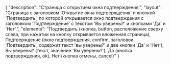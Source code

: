 {
"description": "Страница с открытием окна подтверждения.",
"layout": "Страница с заголовком 'Открытие окна подтверждения' и кнопкой 'Подтвердить', по которой открывается окно подтверждения с заголовком 'Подтверждение' с текстом 'Вы уверены?' и кнопками 'Да' и 'Нет'.",
"elements": "Подтвердить (кнопка, button, расположение сверху слева, при нажатии на кнопку открывается вложенная страница),
Подтверждение (окно подтверждения, confirm, заголовок 'Подтвердить', содержит текст 'вы уверены?' и две кнопки 'Да' и 'Нет'),
Вы уверены? (текст, значение 'Вы уверены?'),
Да (кнопка подтверждения, ok),
Нет (кнопка отмены, cancel)"
}